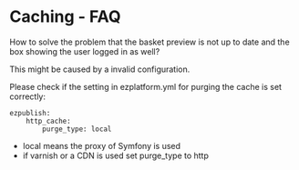 #  Caching - FAQ 

How to solve the problem that the basket preview is not up to date and the box showing the user logged in as well?

This might be caused by a invalid configuration.

Please check if the setting in ezplatform.yml for purging the cache is set correctly:

``` 
ezpublish:
    http_cache:
        purge_type: local
```

  - local means the proxy of Symfony is used
  - if varnish or a CDN is used set purge\_type to http
